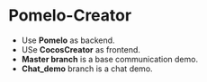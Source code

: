 # Pomelo-Creator

* Use **Pomelo** as backend.
* USe **CocosCreator** as frontend.
* **Master branch** is a base communication demo.
* **Chat_demo** branch is a chat demo.